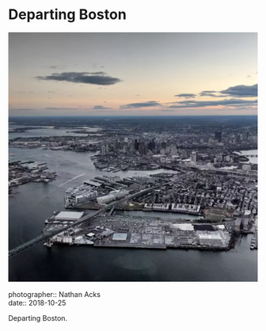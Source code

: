 # Departing Boston

![Boston as seen from the air at dusk](assets/2018-10-25-departing-boston.webp)

photographer:: Nathan Acks  
date:: 2018-10-25

Departing Boston.
